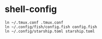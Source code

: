 # shell-config

```
ln ~/.tmux.conf .tmux.conf 
ln ~/.config/fish/config.fish config.fish 
ln ~/.config/starship.toml starship.toml 
```